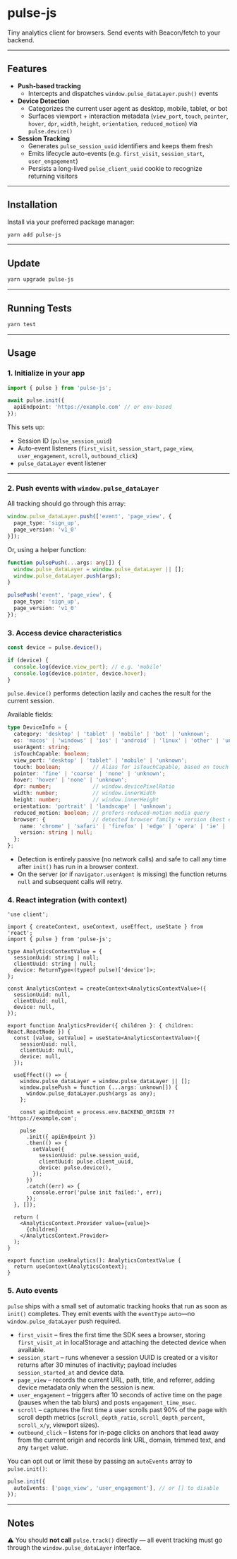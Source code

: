 # pulse-js

Tiny analytics client for browsers. Send events with Beacon/fetch to your backend. 

---

## Features

- **Push-based tracking**  
  - Intercepts and dispatches `window.pulse_dataLayer.push()` events  
- **Device Detection**  
  - Categorizes the current user agent as desktop, mobile, tablet, or bot  
  - Surfaces viewport + interaction metadata (`view_port`, `touch`, `pointer`, `hover`, `dpr`, `width`, `height`, `orientation`, `reduced_motion`) via `pulse.device()`  
- **Session Tracking**  
  - Generates `pulse_session_uuid` identifiers and keeps them fresh  
  - Emits lifecycle auto-events (e.g. `first_visit`, `session_start`, `user_engagement`)
  - Persists a long-lived `pulse_client_uuid` cookie to recognize returning visitors

---

## Installation

Install via your preferred package manager:

```bash
yarn add pulse-js
```

---

## Update

```bash
yarn upgrade pulse-js
```

---

## Running Tests

```bash
yarn test
```

---

## Usage

### 1. Initialize in your app

```ts
import { pulse } from 'pulse-js';

await pulse.init({
  apiEndpoint: 'https://example.com' // or env-based
});
```

This sets up:

- Session ID (`pulse_session_uuid`)  
- Auto-event listeners (`first_visit`, `session_start`, `page_view`, `user_engagement`, `scroll`, `outbound_click`)  
- `pulse_dataLayer` event listener  

---

### 2. Push events with `window.pulse_dataLayer`

All tracking should go through this array:

```ts
window.pulse_dataLayer.push(['event', 'page_view', {
  page_type: 'sign_up',
  page_version: 'v1_0'
}]);
```

Or, using a helper function:

```ts
function pulsePush(...args: any[]) {
  window.pulse_dataLayer = window.pulse_dataLayer || [];
  window.pulse_dataLayer.push(args);
}

pulsePush('event', 'page_view', {
  page_type: 'sign_up',
  page_version: 'v1_0'
});
```

### 3. Access device characteristics

```ts
const device = pulse.device();

if (device) {
  console.log(device.view_port); // e.g. 'mobile'
  console.log(device.pointer, device.hover);
}
```

`pulse.device()` performs detection lazily and caches the result for the current session.

Available fields:

```ts
type DeviceInfo = {
  category: 'desktop' | 'tablet' | 'mobile' | 'bot' | 'unknown';
  os: 'macos' | 'windows' | 'ios' | 'android' | 'linux' | 'other' | 'unknown';
  userAgent: string;
  isTouchCapable: boolean;
  view_port: 'desktop' | 'tablet' | 'mobile' | 'unknown';
  touch: boolean;          // Alias for isTouchCapable, based on touch points + pointer media queries
  pointer: 'fine' | 'coarse' | 'none' | 'unknown';
  hover: 'hover' | 'none' | 'unknown';
  dpr: number;             // window.devicePixelRatio
  width: number;           // window.innerWidth
  height: number;          // window.innerHeight
  orientation: 'portrait' | 'landscape' | 'unknown';
  reduced_motion: boolean; // prefers-reduced-motion media query
  browser: {               // detected browser family + version (best effort)
    name: 'chrome' | 'safari' | 'firefox' | 'edge' | 'opera' | 'ie' | 'bot' | 'unknown';
    version: string | null;
  };
};
```

- Detection is entirely passive (no network calls) and safe to call any time after `init()` has run in a browser context.
- On the server (or if `navigator.userAgent` is missing) the function returns `null` and subsequent calls will retry.

### 4. React integration (with context)

```tsx
'use client';

import { createContext, useContext, useEffect, useState } from 'react';
import { pulse } from 'pulse-js';

type AnalyticsContextValue = {
  sessionUuid: string | null;
  clientUuid: string | null;
  device: ReturnType<(typeof pulse)['device']>;
};

const AnalyticsContext = createContext<AnalyticsContextValue>({
  sessionUuid: null,
  clientUuid: null,
  device: null,
});

export function AnalyticsProvider({ children }: { children: React.ReactNode }) {
  const [value, setValue] = useState<AnalyticsContextValue>({
    sessionUuid: null,
    clientUuid: null,
    device: null,
  });

  useEffect(() => {
    window.pulse_dataLayer = window.pulse_dataLayer || [];
    window.pulsePush = function (...args: unknown[]) {
      window.pulse_dataLayer.push(args as any);
    };

    const apiEndpoint = process.env.BACKEND_ORIGIN ?? 'https://example.com';

    pulse
      .init({ apiEndpoint })
      .then(() => {
        setValue({
          sessionUuid: pulse.session_uuid,
          clientUuid: pulse.client_uuid,
          device: pulse.device(),
        });
      })
      .catch((err) => {
        console.error('pulse init failed:', err);
      });
  }, []);

  return (
    <AnalyticsContext.Provider value={value}>
      {children}
    </AnalyticsContext.Provider>
  );
}

export function useAnalytics(): AnalyticsContextValue {
  return useContext(AnalyticsContext);
}
```

### 5. Auto events

`pulse` ships with a small set of automatic tracking hooks that run as soon as `init()` completes. They emit events with the `eventType` `auto`—no `window.pulse_dataLayer` push required.

- `first_visit` – fires the first time the SDK sees a browser, storing `first_visit_at` in localStorage and attaching the detected device when available.
- `session_start` – runs whenever a session UUID is created or a visitor returns after 30 minutes of inactivity; payload includes `session_started_at` and device data.
- `page_view` – records the current URL, path, title, and referrer, adding device metadata only when the session is new.
- `user_engagement` – triggers after 10 seconds of active time on the page (pauses when the tab blurs) and posts `engagement_time_msec`.
- `scroll` – captures the first time a user scrolls past 90% of the page with scroll depth metrics (`scroll_depth_ratio`, `scroll_depth_percent`, `scroll_x/y`, viewport sizes).
- `outbound_click` – listens for in-page clicks on anchors that lead away from the current origin and records link URL, domain, trimmed text, and any `target` value.

You can opt out or limit these by passing an `autoEvents` array to `pulse.init()`:

```ts
pulse.init({
  autoEvents: ['page_view', 'user_engagement'], // or [] to disable
});
```

---

## Notes

⚠️ You should **not call** `pulse.track()` directly — all event tracking must go through the `window.pulse_dataLayer` interface.
